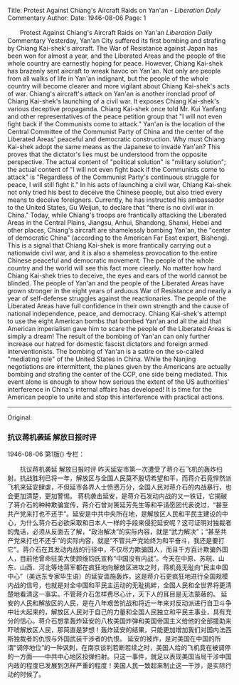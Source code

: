 Title: Protest Against Chiang's Aircraft Raids on Yan'an - *Liberation Daily* Commentary
Author:
Date: 1946-08-06
Page: 1

　　Protest Against Chiang's Aircraft Raids on Yan'an
    *Liberation Daily* Commentary
    Yesterday, Yan'an City suffered its first bombing and strafing by Chiang Kai-shek's aircraft. The War of Resistance against Japan has been won for almost a year, and the Liberated Areas and the people of the whole country are earnestly hoping for peace. However, Chiang Kai-shek has brazenly sent aircraft to wreak havoc on Yan'an. Not only are people from all walks of life in Yan'an indignant, but the people of the whole country will become clearer and more vigilant about Chiang Kai-shek's acts of war.
    Chiang's aircraft's attack on Yan'an is another ironclad proof of Chiang Kai-shek's launching of a civil war. It exposes Chiang Kai-shek's various deceptive propaganda. Chiang Kai-shek once told Mr. Kui Yanfang and other representatives of the peace petition group that "I will not even fight back if the Communists come to attack." Yan'an is the location of the Central Committee of the Communist Party of China and the center of the Liberated Areas' peaceful and democratic construction. Why must Chiang Kai-shek adopt the same means as the Japanese to invade Yan'an? This proves that the dictator's lies must be understood from the opposite perspective. The actual content of "political solution" is "military solution"; the actual content of "I will not even fight back if the Communists come to attack" is "Regardless of the Communist Party's continuous struggle for peace, I will still fight it." In his acts of launching a civil war, Chiang Kai-shek not only tried his best to deceive the Chinese people, but also tried every means to deceive foreigners. Currently, he has instructed his ambassador to the United States, Gu Weijun, to declare that "there is no civil war in China." Today, while Chiang's troops are frantically attacking the Liberated Areas in the Central Plains, Jiangsu, Anhui, Shandong, Shanxi, Hebei and other places, Chiang's aircraft are shamelessly bombing Yan'an, the "center of democratic China" (according to the American Far East expert, Bisheng). This is a signal that Chiang Kai-shek is more frantically carrying out a nationwide civil war, and it is also a shameless provocation to the entire Chinese peaceful and democratic movement. The people of the whole country and the world will see this fact more clearly. No matter how hard Chiang Kai-shek tries to deceive, the eyes and ears of the world cannot be blinded.
    The people of Yan'an and the people of the Liberated Areas have grown stronger in the eight years of arduous War of Resistance and nearly a year of self-defense struggles against the reactionaries. The people of the Liberated Areas have full confidence in their own strength and the cause of national independence, peace, and democracy. Chiang Kai-shek's attempt to use the eight American bombs that bombed Yan'an and all the aid that American imperialism gave him to scare the people of the Liberated Areas is simply a dream! The result of the bombing of Yan'an can only further increase our hatred for domestic fascist dictators and foreign armed interventionists.
    The bombing of Yan'an is a satire on the so-called "mediating role" of the United States in China. While the Nanjing negotiations are intermittent, the planes given by the Americans are actually bombing and strafing the center of the CCP, one side being mediated. This event alone is enough to show how serious the extent of the US authorities' interference in China's internal affairs has developed! It is time for the American people to unite and stop this interference with practical actions.



<hr /> 

Original: 


### 抗议蒋机袭延  解放日报时评

1946-08-06
第1版()
专栏：

　　抗议蒋机袭延
    解放日报时评
    昨天延安市第一次遭受了蒋介石飞机的轰炸扫射。抗战胜利已将一年，解放区与全国人民莫不殷切希望和平，而蒋介石竟悍然派飞机来延安肆虐，不但延市各界人士愤懑万分，全国人民对蒋介石的内战暴行，也会更加清楚，更加警惕。
    蒋机袭击延安，是蒋介石发动内战的又一铁证，它揭破了蒋介石的种种欺骗宣传，蒋介石曾对篑延芳先生等和平请愿团代表说过，“甚至共产党来打也不还手”。延安是中共中央所在地，是解放区人民和平民主建设的中心，为什么蒋介石必欲采取和日本人一样的手段来侵犯延安呢？这可证明对独裁者的鬼话，必须从反面去了解，“政治解决”的实际内容，就是“武力解决”；“甚至共产党来打也不还手”的实际内容，就是“不管共产党始终为和平奋斗，我还是要打它”。蒋介石在其发动内战的行径中，不仅尽力欺骗国人，而且千方百计欺骗外国人，目前他曾命驻美大使顾维钧氏宣称“中国没有内战”。今天在中原、苏皖、山东、山西、河北等地蒋军都在疯狂地向解放区进攻之时，蒋机竟无耻向“民主中国中心”（美远东专家毕生语）的延安滥施轰炸，这是蒋介石更疯狂地进行全国规模内战的信号，也就是对全中国和平民主运动的无耻挑衅，全国人民和全世界将更清楚地看清这一事实。不管蒋介石怎样费尽心计，天下人的耳目是无法蒙蔽的。
    延安的人民和解放区的人民，是在八年艰苦抗战和将近一年来对反动派进行自卫斗争中壮大起来的，解放区人民对于自己的力量和全国人民独立和平民主事业，具有充分的信心。蒋介石想拿轰炸延安的八枚美国炸弹和美国帝国主义给他的全部援助来吓唬解放区人民，那简直是梦想！轰炸延安的结果，只能更加增加我们对国内法西斯独裁者的仇恨与外国武装干涉者的仇恨。
    延安的被炸，是对美国在中国的所谓“调停地位”的一种讽刺，在南京谈判若断若续之时，美国人给的飞机竟在被调停的一方面——中共中心地区投弹扫射。只这一事件，就足以表现美国当局干涉中国内政的程度已发展到怎样严重的程度！美国人民一致起来制止这一干涉，是实际行动的时候了。

